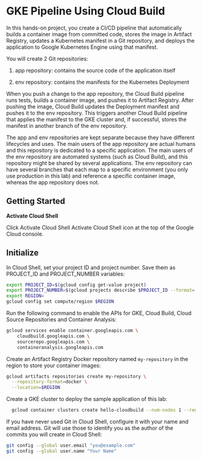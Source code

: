 # GKE Pipeline Using Cloud Build

In this hands-on project, you create a CI/CD pipeline that automatically builds a container image from committed code, stores the image in Artifact Registry, updates a Kubernetes manifest in a Git repository, and deploys the application to Google Kubernetes Engine using that manifest.

You will create 2 Git repositories:

1. app repository: contains the source code of the application itself

2. env repository: contains the manifests for the Kubernetes Deployment

When you push a change to the app repository, the Cloud Build pipeline runs tests, builds a container image, and pushes it to Artifact Registry. After pushing the image, Cloud Build updates the Deployment manifest and pushes it to the env repository. This triggers another Cloud Build pipeline that applies the manifest to the GKE cluster and, if successful, stores the manifest in another branch of the env repository.

The app and env repositories are kept separate because they have different lifecycles and uses. The main users of the app repository are actual humans and this repository is dedicated to a specific application. The main users of the env repository are automated systems (such as Cloud Build), and this repository might be shared by several applications. The env repository can have several branches that each map to a specific environment (you only use production in this lab) and reference a specific container image, whereas the app repository does not.

## Getting Started

**Activate Cloud Shell**

Click Activate Cloud Shell Activate Cloud Shell icon at the top of the Google Cloud console.

## Initialize 

In Cloud Shell, set your project ID and project number. Save them as PROJECT_ID and PROJECT_NUMBER variables:

```bash
export PROJECT_ID=$(gcloud config get-value project)
export PROJECT_NUMBER=$(gcloud projects describe $PROJECT_ID --format='value(projectNumber)')
export REGION=
gcloud config set compute/region $REGION
```
Run the following command to enable the APIs for GKE, Cloud Build, Cloud Source Repositories and Container Analysis:
```bash
gcloud services enable container.googleapis.com \
    cloudbuild.googleapis.com \
    sourcerepo.googleapis.com \
    containeranalysis.googleapis.com
```

Create an Artifact Registry Docker repository named `my-repository` in the region to store your container images:
```bash
gcloud artifacts repositories create my-repository \
  --repository-format=docker \
  --location=$REGION
```

Create a GKE cluster to deploy the sample application of this lab:

```bash
  gcloud container clusters create hello-cloudbuild --num-nodes 1 --region $REGION
```

If you have never used Git in Cloud Shell, configure it with your name and email address. Git will use those to identify you as the author of the commits you will create in Cloud Shell:

```bash
git config --global user.email "you@example.com"
git config --global user.name "Your Name"
```

















